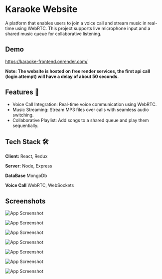 
# Karaoke Website

A platform that enables users to join a voice call and stream music in real-time using WebRTC. This project supports live microphone input and a shared music queue for collaborative listening.



## Demo

https://karaoke-frontend.onrender.com/

**Note: The website is hosted on free render services, the first api call (login attempt) will have a delay of about 50 seconds.**


## Features 🚀

- Voice Call Integration: Real-time voice communication using WebRTC.
- Music Streaming: Stream MP3 files over calls with seamless audio switching.
- Collaborative Playlist: Add songs to a shared queue and play them sequentially.


## Tech Stack 🛠️

**Client:** React, Redux

**Server:** Node, Express

**DataBase** MongoDb

**Voice Call** WebRTC, WebSockets


## Screenshots

![App Screenshot](https://res.cloudinary.com/dmcsfqgch/image/upload/v1732176574/demo/wqclbpbmjmbm5yq9tnbr.png)

![App Screenshot](https://res.cloudinary.com/dmcsfqgch/image/upload/v1732176574/demo/k2edao3lwa96wbka6krn.png)

![App Screenshot](https://res.cloudinary.com/dmcsfqgch/image/upload/v1732176574/demo/xyh3hbwhrju54dnxr4kj.png)

![App Screenshot](https://res.cloudinary.com/dmcsfqgch/image/upload/v1732176573/demo/s1g1qejto6owudu4xuhr.png)

![App Screenshot](https://res.cloudinary.com/dmcsfqgch/image/upload/v1732176574/demo/gwhazawosstcb5zhfvym.png)

![App Screenshot](https://res.cloudinary.com/dmcsfqgch/image/upload/v1732176573/demo/gsi7lqyqyhbefvdxivay.png)

![App Screenshot](https://res.cloudinary.com/dmcsfqgch/image/upload/v1732176573/demo/kgp1kc2j9s3lagydi3eo.png)
